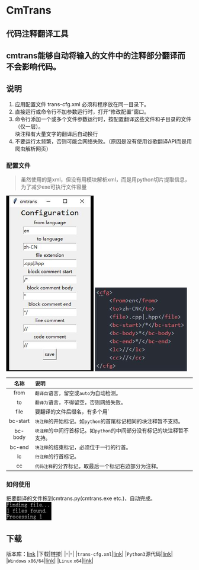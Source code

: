 # CmTrans
## 代码注释翻译工具
**cmtrans能够自动将输入的文件中的注释部分翻译而不会影响代码。**    
------

## 说明
1. 应用配置文件 trans-cfg.xml 必须和程序放在同一目录下。  
2. 直接运行或命令行不加参数运行时，打开“修改配置”窗口。  
3. 命令行添加一个或多个文件参数运行时，按配置翻译这些文件和子目录的文件（仅一层）。  
块注释有大量文字的翻译后自动换行  
5. 不要运行太频繁，否则可能会网络失败。（原因是没有使用谷歌翻译API而是用爬虫解析网页）  

### 配置文件
> 虽然使用的是xml，但没有用模块解析xml，而是用python切片提取信息，为了减少exe可执行文件容量

![“修改配置”窗口](1.jpg) ![trans-cfg.xml](2.jpg)

|名称|说明|
|:-:|:-|
|from|`翻译自`语言，留空或`auto`为自动检测。|
|to|`翻译为`语言，不得留空，否则网络失败。|
|file|要翻译的文件后缀名，有多个用`|`隔开，不要空格，程序只会翻译这些后缀的文件。|
|bc-start|`块注释`的开始标记。如`python`的首尾标记相同的块注释暂不支持。|
|bc-body|`块注释`的中间行首标记。如`python`的中间部分没有标记的块注释暂不支持。|
|bc-end|`块注释`的结束标记，必须位于一行的行首。|
|lc|`行注释`的行首标记。|
|cc|`代码注释`的分界标记，取最后一个标记右边部分为注释。|

### 如何使用
把要翻译的文件拖到cmtrans.py(cmtrans.exe etc.)，自动完成。
![运行](3.jpg)

## 下载
版本库：[link](https://github.com/DarthJesusYan/-cmtrans)
|下载|链接|
|-|-|
|`trans-cfg.xml`|[link](./trans-cfg.xml)|
|`Python3`源代码|[link](./cmtrans.py)|
|`Windows` `x86/64`|[link](./cmtrans.exe)|
|`Linux` `x64`|[link](./cmtrans)|
